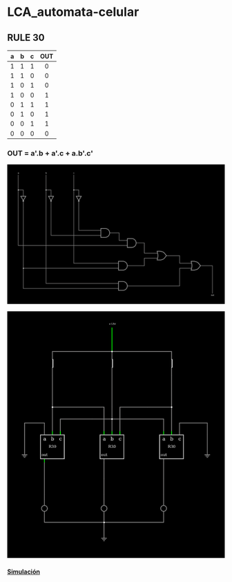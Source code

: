 # LCA_automata-celular

## RULE 30

| a | b | c | OUT|
| - | - | - |:--:|
| 1 | 1 | 1 | 0  |
| 1 | 1 | 0 | 0  |
| 1 | 0 | 1 | 0  |
| 1 | 0 | 0 | 1  |
| 0 | 1 | 1 | 1  |
| 0 | 1 | 0 | 1  |
| 0 | 0 | 1 | 1  |
| 0 | 0 | 0 | 0  |

<!---

### Mapa de Karnaugh:

|   | 00 | 01 | 11 | 10 |
|:-:|:--:|:--:|:--:|:--:|
| 0 |  0 |  1 |  0 |  1 |
| 1 |  1 |  0 |  0 |  1 |
-->

### OUT = a'.b + a'.c + a.b'.c'

![Sintesis lógica de R30](circuit-20240505-2001.png "Sintesis lógica de R30")

![R30 de tres celdas](circuit-20240505-2035.png "R30 de tres celdas")


#### [Simulación](https://tinyurl.com/2whdor7w)

